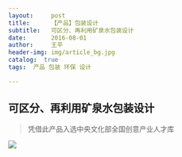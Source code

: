 ```yaml
---
layout:     post
title:      【产品】包装设计
subtitle:   可区分、再利用矿泉水包装设计
date:       2016-08-01
author:     王平
header-img: img/article_bg.jpg
catalog:  true
tags:  产品 包装 环保 设计 

---
```


## 可区分、再利用矿泉水包装设计

> 凭借此产品入选中央文化部全国创意产业人才库



![](https://ws4.sinaimg.cn/large/0069RVTdgy1fu22j1yz8dj31jk2007wh.jpg)

